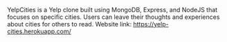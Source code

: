YelpCities is a Yelp clone built using MongoDB, Express, and NodeJS that focuses on specific cities. Users can leave their thoughts and experiences about cities for others to read. Website link: https://yelp-cities.herokuapp.com/
